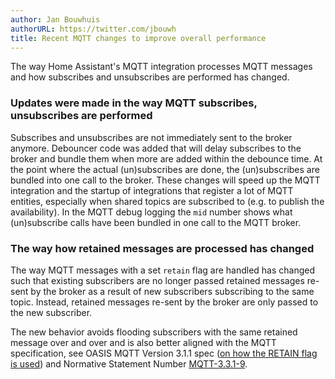 ```yaml
---
author: Jan Bouwhuis
authorURL: https://twitter.com/jbouwh
title: Recent MQTT changes to improve overall performance
---
```


The way Home Assistant's MQTT integration processes MQTT messages and how subscribes and unsubscribes are performed has changed.

### Updates were made in the way MQTT subscribes, unsubscribes are performed

Subscribes and unsubscribes are not immediately sent to the broker anymore. Debouncer code was added that will delay subscribes to the broker and bundle them when more are added within the debounce time. At the point where the actual (un)subscribes are done, the (un)subscribes are bundled into one call to the broker. These changes will speed up the MQTT integration and the startup of integrations that register a lot of MQTT entities, especially when shared topics are subscribed to (e.g. to publish the availability). In the MQTT debug logging the `mid` number shows what (un)subscribe calls have been bundled in one call to the MQTT broker.

### The way how retained messages are processed has changed

The way MQTT messages with a set `retain` flag are handled has changed such that existing subscribers are no longer passed retained messages re-sent by the broker as a result of new subscribers subscribing to the same topic. Instead, retained messages re-sent by the broker are only passed to the new subscriber.

The new behavior avoids flooding subscribers with the same retained message over and over and is also better aligned with the MQTT specification, see OASIS MQTT Version 3.1.1 spec ([on how the RETAIN flag is used](http://docs.oasis-open.org/mqtt/mqtt/v3.1.1/os/mqtt-v3.1.1-os.html#_Toc385349265)) and Normative Statement Number [MQTT-3.3.1-9](http://docs.oasis-open.org/mqtt/mqtt/v3.1.1/os/mqtt-v3.1.1-os.html#_Toc398718134).
